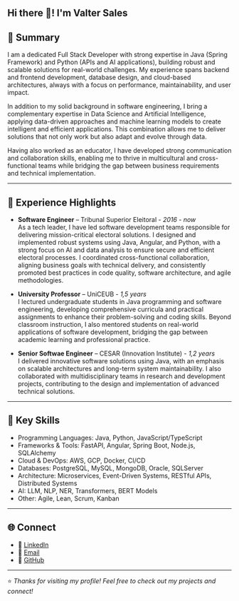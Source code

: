 ## Hi there 👋! I'm Valter Sales

## 💼 Summary

I am a dedicated Full Stack Developer with strong expertise in Java (Spring Framework) and Python (APIs and AI applications), building robust and scalable solutions for real-world challenges. My experience spans backend and frontend development, database design, and cloud-based architectures, always with a focus on performance, maintainability, and user impact.

In addition to my solid background in software engineering, I bring a complementary expertise in Data Science and Artificial Intelligence, applying data-driven approaches and machine learning models to create intelligent and efficient applications. This combination allows me to deliver solutions that not only work but also adapt and evolve through data.

Having also worked as an educator, I have developed strong communication and collaboration skills, enabling me to thrive in multicultural and cross-functional teams while bridging the gap between business requirements and technical implementation.

---

## 🚀 Experience Highlights

- **Software Engineer** – Tribunal Superior Eleitoral - *2016 - now*  
As a tech leader, I have led software development teams responsible for delivering mission-critical electoral solutions. I designed and implemented robust systems using Java, Angular, and Python, with a strong focus on AI and data analysis to ensure secure and efficient electoral processes. I coordinated cross-functional collaboration, aligning business goals with technical delivery, and consistently promoted best practices in code quality, software architecture, and agile methodologies.

- **University Professor** – UniCEUB - *1,5 years*  
I lectured undergraduate students in Java programming and software engineering, developing comprehensive curricula and practical assignments to enhance their problem-solving and coding skills. Beyond classroom instruction, I also mentored students on real-world applications of software development, bridging the gap between academic learning and professional practice.

- **Senior Softwae Engineer** – CESAR (Innovation Institute) - *1,2 years*  
I delivered innovative software solutions using Java, with an emphasis on scalable architectures and long-term system maintainability. I also collaborated with multidisciplinary teams in research and development projects, contributing to the design and implementation of advanced technical solutions.

---

## 🧠 Key Skills

- Programming Languages: Java, Python, JavaScript/TypeScript
- Frameworks & Tools: FastAPI, Angular, Spring Boot, Node.js, SQLAlchemy
- Cloud & DevOps: AWS, GCP, Docker, CI/CD
- Databases: PostgreSQL, MySQL, MongoDB, Oracle, SQLServer
- Architecture: Microservices, Event-Driven Systems, RESTful APIs, Distributed Systems
- AI: LLM, NLP, NER, Transformers, BERT Models
- Other: Agile, Lean, Scrum, Kanban

---

## 🌐 Connect

- 💼 [LinkedIn](https://www.linkedin.com/in/valter-e-de-m-sales-84804814/)  
- 📧 [Email](mailto:valter.sales@gmail.com)  
- 🐙 [GitHub](https://github.com/valtersales)  

---

⭐ *Thanks for visiting my profile! Feel free to check out my projects and connect!*

